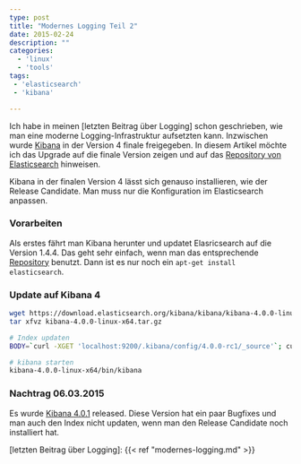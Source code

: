 ```yaml
---
type: post
title: "Modernes Logging Teil 2"
date: 2015-02-24
description: ""
categories:
  - 'linux'
  - 'tools'
tags:
 - 'elasticsearch'
 - 'kibana'

---
```



Ich habe in meinen [letzten Beitrag über Logging] schon geschrieben, wie man eine moderne Logging-Infrastruktur aufsetzten kann.
Inzwischen wurde [Kibana] in der Version 4 finale freigegeben. In diesem Artikel möchte ich das Upgrade auf die
finale Version zeigen und auf das [Repository von Elasticsearch] hinweisen.

Kibana in der finalen Version 4 lässt sich genauso installieren, wie der Release Candidate. Man muss nur die Konfiguration
im Elasticsearch anpassen. 

### Vorarbeiten

Als erstes fährt man Kibana herunter und updatet Elasricsearch auf die Version 1.4.4. Das geht sehr einfach, wenn man das
entsprechende [Repository] benutzt. Dann ist es nur noch ein `apt-get install elasticsearch`.

### Update auf Kibana 4
``` sh
wget https://download.elasticsearch.org/kibana/kibana/kibana-4.0.0-linux-x64.tar.gz
tar xfvz kibana-4.0.0-linux-x64.tar.gz

# Index updaten
BODY=`curl -XGET 'localhost:9200/.kibana/config/4.0.0-rc1/_source'`; curl -XPUT "localhost:9200/.kibana/config/4.0.0" -d "$BODY" && curl -XDELETE "localhost:9200/.kibana/config/4.0.0-rc1"

# kibana starten
kibana-4.0.0-linux-x64/bin/kibana
```


### Nachtrag 06.03.2015

Es wurde [Kibana 4.0.1] released. Diese Version hat ein paar Bugfixes und man auch den Index nicht updaten, wenn man den Release Candidate noch installiert hat.



[Kibana 4.0.1]: https://www.elasticsearch.org/blog/kibana-4-0-1-released/
[Kibana]: http://www.elasticsearch.org/overview/kibana/
[Repository von Elasticsearch]: http://www.elasticsearch.org/guide/en/elasticsearch/reference/current/setup-repositories.html
[Repository]: http://www.elasticsearch.org/guide/en/elasticsearch/reference/current/setup-repositories.html
[letzten Beitrag über Logging]: {{< ref "modernes-logging.md" >}}
